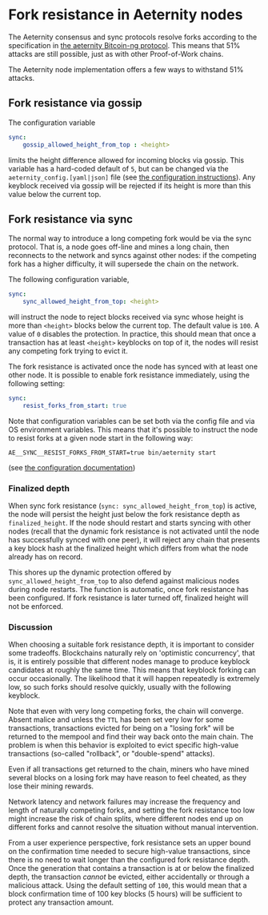 # Fork resistance in Aeternity nodes

The Aeternity consensus and sync protocols resolve forks according to the specification
in [the aeternity Bitcoin-ng protocol](https://github.com/aeternity/protocol/blob/master/consensus/bitcoin-ng.md). This means that 51% attacks are still possible, just as with other Proof-of-Work chains.

The Aeternity node implementation offers a few ways to withstand 51% attacks.

## Fork resistance via gossip

The configuration variable

```yaml
sync:
    gossip_allowed_height_from_top : <height>
```
limits the height difference allowed for incoming blocks via gossip. This variable has a
hard-coded default of `5`, but can be changed via the `aeternity_config.[yaml|json]`
file (see [the configuration instructions](configuration.md)).
Any keyblock received via gossip will be rejected if its height is more than this
value below the current top.

## Fork resistance via sync

The normal way to introduce a long competing fork would be via the sync protocol. That is,
a node goes off-line and mines a long chain, then reconnects to the network and syncs
against other nodes: if the competing fork has a higher difficulty, it will supersede the
chain on the network.

The following configuration variable,

```yaml
sync:
    sync_allowed_height_from_top: <height>
```
will instruct the node to reject blocks received via sync whose height is more than `<height>`
blocks below the current top. The default value is `100`. A value of `0` disables the
protection. In practice, this should mean that once a transaction has at least `<height>`
keyblocks on top of it, the nodes will resist any competing fork trying to evict it.

The fork resistance is activated once the node has synced with at least one other node.
It is possible to enable fork resistance immediately, using the following setting:

```yaml
sync:
    resist_forks_from_start: true
```

Note that configuration variables can be set both via the config file and via OS
environment variables. This means that it's possible to instruct the node to resist
forks at a given node start in the following way:

```
AE__SYNC__RESIST_FORKS_FROM_START=true bin/aeternity start
```
(see [the configuration documentation](configuration.md#configuration-from-the-command-line-or-scripts))

### Finalized depth

When sync fork resistance (`sync: sync_allowed_height_from_top`) is active, the node
will persist the height just below the fork resistance depth as `finalized_height`.
If the node should restart and starts syncing with other nodes (recall that the dynamic
fork resistance is not activated until the node has successfully synced with one peer),
it will reject any chain that presents a key block hash at the finalized height which 
differs from what the node already has on record.

This shores up the dynamic protection offered by `sync_allowed_height_from_top` to also defend
against malicious nodes during node restarts. The function is automatic, once fork resistance
has been configured. If fork resistance is later turned off, finalized height will not be
enforced.

### Discussion

When choosing a suitable fork resistance depth, it is important to consider some tradeoffs.
Blockchains naturally rely on 'optimistic concurrency', that is, it is entirely possible
that different nodes manage to produce keyblock candidates at roughly the same time.
This means that keyblock forking can occur occasionally. The likelihood that it will happen
repeatedly is extremely low, so such forks should resolve quickly, usually with the following
keyblock.

Note that even with very long competing forks, the chain will converge. Absent malice and unless
the `TTL` has been set very low for some transactions, transactions evicted for being on a
"losing fork" will be returned to the mempool and find their way back onto the main chain.
The problem is when this behavior is exploited to evict specific high-value transactions
(so-called "rollback", or "double-spend" attacks).

Even if all transactions get returned to the chain, miners who have mined several blocks
on a losing fork may have reason to feel cheated, as they lose their mining rewards.

Network latency and network failures may increase the frequency and length of naturally
competing forks, and setting the fork resistance too low might increase the risk of
chain splits, where different nodes end up on different forks and cannot resolve the
situation without manual intervention.

From a user experience perspective, fork resistance sets an upper bound on the confirmation
time needed to secure high-value transactions, since there is no need to wait longer than
the configured fork resistance depth. Once the generation that contains a transaction is
at or below the finalized depth, the transaction _cannot_ be evicted, either accidentally
or through a malicious attack. Using the default setting of `100`, this would mean that
a block confirmation time of 100 key blocks (5 hours) will be sufficient to protect any transaction
amount.

